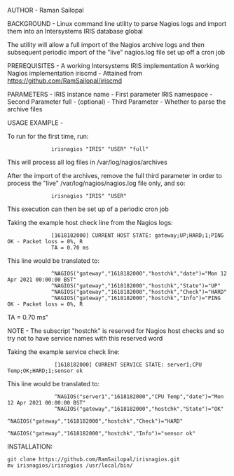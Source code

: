 AUTHOR - Raman Sailopal

BACKGROUND - Linux command line utility to parse Nagios logs and import them into an Intersystems IRIS database global

The utility will allow a full import of the Nagios archive logs and then subsequent periodic import of the "live" nagios.log file set up off a cron job

PREREQUISITES -
                  A working Intersystems IRIS implementation
                  A working Nagios implementation
                  iriscmd - Attained from https://github.com/RamSailopal/iriscmd

PARAMETERS -
                  IRIS instance name - First parameter
                  IRIS namespace - Second Parameter
                  full - (optional) - Third Parameter - Whether to parse the archive files

USAGE EXAMPLE - 
                  
  To run for the first time, run:
                  
                  irisnagios "IRIS" "USER" "full"

This will process all log files in /var/log/nagios/archives

After the import of the archives, remove the full third parameter in order to process the "live" /var/log/nagios/nagios.log file only, and so:

                  irisnagios "IRIS" "USER"

This execution can then be set up of a periodic cron job

Taking the example host check line from the Nagios logs:

                  [1618182000] CURRENT HOST STATE: gateway;UP;HARD;1;PING OK - Packet loss = 0%, R
                  TA = 0.70 ms

This line would be translated to:

                  ^NAGIOS("gateway","1618182000","hostchk","date")="Mon 12 Apr 2021 00:00:00 BST"
                  ^NAGIOS("gateway","1618182000","hostchk","State")="UP"
                  ^NAGIOS("gateway","1618182000","hostchk","Check")="HARD"
                  ^NAGIOS("gateway","1618182000","hostchk","Info")="PING OK - Packet loss = 0%, R
TA = 0.70 ms"                  

   NOTE - The subscript "hostchk" is reserved for Nagios host checks and so try not to have service names with this reserved word

Taking the example service check line:

                   [1618182000] CURRENT SERVICE STATE: server1;CPU Temp;OK;HARD;1;sensor ok

This line would be translated to:

                   ^NAGIOS("server1","1618182000","CPU Temp","date")="Mon 12 Apr 2021 00:00:00 BST"
                   ^NAGIOS("gateway","1618182000","hostchk","State")="OK"
                   ^NAGIOS("gateway","1618182000","hostchk","Check")="HARD"
                   ^NAGIOS("gateway","1618182000","hostchk","Info")="sensor ok"

INSTALLATION:

    git clone https://github.com/RamSailopal/irisnagios.git
    mv irisnagios/irisnagios /usr/local/bin/
